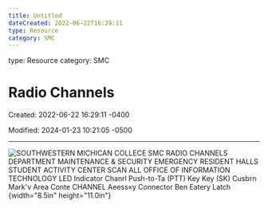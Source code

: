 ```yaml
---
title: Untitled
dateCreated: 2022-06-22T16:29:11
type: Resource
category: SMC
---
```

type: Resource
category: SMC

# Radio Channels

Created: 2022-06-22 16:29:11 -0400

Modified: 2024-01-23 10:21:05 -0500

---

![SOUTHWESTERN MICHICAN COLLECE SMC RADIO CHANNELS DEPARTMENT MAINTENANCE & SECURITY EMERGENCY RESIDENT HALLS STUDENT ACTIVITY CENTER SCAN ALL OFFICE OF INFORMATION TECHNOLOGY LED Indicator Chanr*l Push-to-Ta* (PTT) Key Key (SK) Cusbrn Mark'v Area Conte CHANNEL Aeess«y Connector Ben Eatery Latch ](../../Attachments/Help-Desk-Radio-Channels-image1.png){width="8.5in" height="11.0in"}

